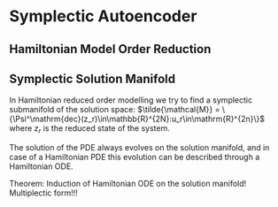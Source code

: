 # Symplectic Autoencoder 

## Hamiltonian Model Order Reduction 

## Symplectic Solution Manifold 

In Hamiltonian reduced order modelling we try to find a symplectic submanifold of the solution space: $\tilde{\mathcal{M}} = \{\Psi^\mathrm{dec}(z_r)\in\mathbb{R}^{2N}:u_r\in\mathrm{R}^{2n}\}$ where $z_r$ is the reduced state of the system. 

The solution of the PDE always evolves on the solution manifold, and in case of a Hamiltonian PDE this evolution can be described through a Hamiltonian ODE. 

Theorem: Induction of Hamiltonian ODE on the solution manifold!
Multiplectic form!!!